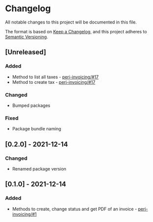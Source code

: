 # Changelog

All notable changes to this project will be documented in this file.

The format is based on [Keep a Changelog](https://keepachangelog.com/en/1.0.0/),
and this project adheres to [Semantic Versioning](https://semver.org/spec/v2.0.0.html).

## [Unreleased]

### Added

* Method to list all taxes - [peri-invoicing/#17](https://github.com/ripe-tech/peri-invoicing/issues/17)
* Method to create tax - [peri-invoicing/#17](https://github.com/ripe-tech/peri-invoicing/issues/17)

### Changed

* Bumped packages

### Fixed

* Package bundle naming

## [0.2.0] - 2021-12-14

### Changed

* Renamed package version

## [0.1.0] - 2021-12-14

### Added

* Methods to create, change status and get PDF of an invoice - [peri-invoicing/#1](https://github.com/ripe-tech/peri-invoicing/issues/1)
